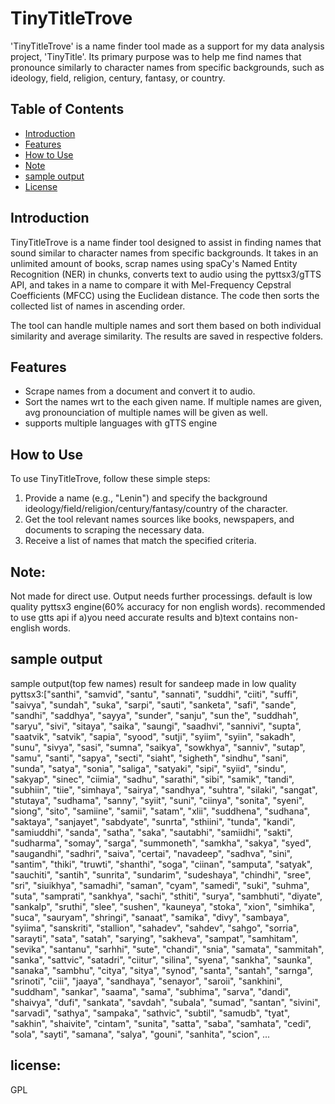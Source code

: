 # TinyTitleTrove
'TinyTitleTrove' is a name finder tool made as a support for my data analysis project, 'TinyTitle'. Its primary purpose was to help me find names that pronounce similarly to character names from specific backgrounds, such as ideology, field, religion, century, fantasy, or country.

## Table of Contents

- [Introduction](#introduction)
- [Features](#features)
- [How to Use](#how-to-use)
- [Note](#Note)
- [sample output](#sample-output)
- [License](#license)

## Introduction
TinyTitleTrove is a name finder tool designed to assist in finding names that sound similar to character names from specific backgrounds. It takes in an unlimited amount of books, scrap names using spaCy's Named Entity Recognition (NER) in chunks, converts text to audio using the pyttsx3/gTTS API, and takes in a name to compare it with Mel-Frequency Cepstral Coefficients (MFCC) using the Euclidean distance. The code then sorts the collected list of names in ascending order.

The tool can handle multiple names and sort them based on both individual similarity and average similarity. The results are saved in respective folders.


## Features

- Scrape names from a document and convert it to audio.
- Sort the names wrt to the each given name. If multiple names are given, avg pronounciation of multiple names will be given as well.
- supports multiple languages with gTTS engine

## How to Use

To use TinyTitleTrove, follow these simple steps:

1. Provide a name (e.g., "Lenin") and specify the background ideology/field/religion/century/fantasy/country of the character.
2. Get the tool relevant names sources like books, newspapers, and documents to scraping the necessary data.
3. Receive a list of names that match the specified criteria.

## Note:
Not made for direct use. Output needs further processings.
default is low quality pyttsx3 engine(60% accuracy for non english words). recommended to use gtts api if a)you need accurate results and b)text contains non-english words.


## sample output
sample output(top few names) result for sandeep made in low quality pyttsx3:["santhi", "samvid", "santu", "sannati", "suddhi", "ciiti", "suffi", "saivya", "sundah", "suka", "sarpi", "sauti", "sanketa", "safi", "sande", "sandhi", "saddhya", "sayya", "sunder", "sanju", "sun  the", "suddhah", "saryu", "sivi", "sitaya", "saika", "saungi", "saadhvi", "sannivi", "supta", "saatvik", "satvik", "sapia", "syood", "sutji", "syiim", "syiin", "sakadh", "sunu", "sivya", "sasi", "sumna", "saikya", "sowkhya", "sanniv", "sutap", "samu", "santi", "sapya", "secti", "siaht", "sigheth", "sindhu", "sani", "sunda", "satya", "sonia", "saliga", "satyaki", "sipi", "syiid", "sindu", "sakyap", "sinec", "ciimia", "sadhu", "sarathi", "sibi", "samik", "tandi", "subhiin", "tiie", "simhaya", "sairya", "sandhya", "suhtra", "silaki", "sangat", "stutaya", "sudhama", "sanny", "syiit", "suni", "ciinya", "sonita", "syeni", "siong", "sito", "samiine", "samii", "satam", "xlii", "suddhena", "sudhana", "saktaya", "sanjayet", "sabdyate", "sunrta", "sthiini", "tunda", "kandi", "samiuddhi", "sanda", "satha", "saka", "sautabhi", "samiidhi", "sakti", "sudharma", "somay", "sarga", "summoneth", "samkha", "sakya", "syed", "saugandhi", "sadhri", "saiva", "certai", "navadeep", "sadhva", "sini", "santim", "thiki", "truwti", "shanthi", "soga", "ciinan", "samputa", "satyak", "sauchiti", "santih", "sunrita", "sundarim", "sudeshaya", "chindhi", "sree", "sri", "siuikhya", "samadhi", "saman", "cyam", "samedi", "suki", "suhma", "suta", "samprati", "sankhya", "sachi", "sthiti", "surya", "sambhuti", "diyate", "sankalp", "sruthi", "slee", "sushen", "kauneya", "stoka", "xion", "simhika", "suca", "sauryam", "shringi", "sanaat", "samika", "divy", "sambaya", "syiima", "sanskriti", "stallion", "sahadev", "sahdev", "sahgo", "sorria", "sarayti", "sata", "satah", "sarying", "sakheva", "sampat", "samhitam", "sevika", "santanu", "sarhhi", "sute", "chandi", "snia", "samata", "sammitah", "sanka", "sattvic", "satadri", "ciitur", "silina", "syena", "sankha", "saunka", "sanaka", "sambhu", "citya", "sitya", "synod", "santa", "santah", "sarnga", "srinoti", "ciii", "jaaya", "sandhaya", "senayor", "saroii", "sankhini", "suddham", "sankar", "saama", "sama", "subhima", "sarva", "dandi", "shaivya", "dufi", "sankata", "savdah", "subala", "sumad", "santan", "sivini", "sarvadi", "sathya", "sampaka", "sathvic", "subtil", "samudb", "tyat", "sakhin", "shaivite", "cintam", "sunita", "satta", "saba", "samhata", "cedi", "sola", "sayti", "samana", "salya", "gouni", "sanhita", "scion", ...

## license:
GPL

